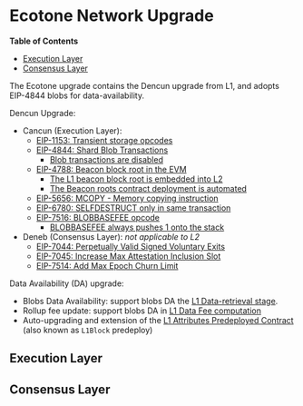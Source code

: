 # Ecotone Network Upgrade

<!-- START doctoc generated TOC please keep comment here to allow auto update -->
<!-- DON'T EDIT THIS SECTION, INSTEAD RE-RUN doctoc TO UPDATE -->
**Table of Contents**

- [Execution Layer](#execution-layer)
- [Consensus Layer](#consensus-layer)

<!-- END doctoc generated TOC please keep comment here to allow auto update -->

The Ecotone upgrade contains the Dencun upgrade from L1, and adopts EIP-4844 blobs for data-availability.

Dencun Upgrade:

- Cancun (Execution Layer):
  - [EIP-1153: Transient storage opcodes](https://eips.ethereum.org/EIPS/eip-1153)
  - [EIP-4844: Shard Blob Transactions](https://eips.ethereum.org/EIPS/eip-4844)
    - [Blob transactions are disabled](../../protocol/exec-engine.md#ecotone-disable-blob-transactions)
  - [EIP-4788: Beacon block root in the EVM](https://eips.ethereum.org/EIPS/eip-4788)
    - [The L1 beacon block root is embedded into L2](../../protocol/exec-engine.md#ecotone-beacon-block-root)
    - [The Beacon roots contract deployment is automated](../../protocol/derivation.md#ecotone-beacon-block-roots-contract-deployment-eip-4788)
  - [EIP-5656: MCOPY - Memory copying instruction](https://eips.ethereum.org/EIPS/eip-5656)
  - [EIP-6780: SELFDESTRUCT only in same transaction](https://eips.ethereum.org/EIPS/eip-6780)
  - [EIP-7516: BLOBBASEFEE opcode](https://eips.ethereum.org/EIPS/eip-7516)
    - [BLOBBASEFEE always pushes 1 onto the stack](../../protocol/exec-engine.md#ecotone-disable-blob-transactions)
- Deneb (Consensus Layer): _not applicable to L2_
  - [EIP-7044: Perpetually Valid Signed Voluntary Exits](https://eips.ethereum.org/EIPS/eip-7044)
  - [EIP-7045: Increase Max Attestation Inclusion Slot](https://eips.ethereum.org/EIPS/eip-7045)
  - [EIP-7514: Add Max Epoch Churn Limit](https://eips.ethereum.org/EIPS/eip-7514)

Data Availability (DA) upgrade:

[retrieval]: ../../protocol/derivation.md#ecotone-blob-retrieval
[predeploy]: ../../protocol/deposits.md#ecotone-l1block-upgrade

- Blobs Data Availability: support blobs DA the [L1 Data-retrieval stage][retrieval].
- Rollup fee update: support blobs DA in
  [L1 Data Fee computation](../../protocol/exec-engine.md#ecotone-l1-cost-fee-changes-eip-4844-da)
- Auto-upgrading and extension of the [L1 Attributes Predeployed Contract][predeploy]
  (also known as `L1Block` predeploy)

## Execution Layer

## Consensus Layer
